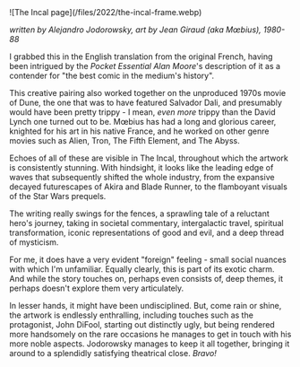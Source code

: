 <!--
.. title: The Incal
.. slug: the-incal
.. date: 2022-01-05 13:56:03 UTC-06:00
.. tags: media,fiction,comic,science-fiction
-->

<span style="float: left">
![The Incal page](/files/2022/the-incal-frame.webp)
</span>

<br style="clear: left" />

*written by Alejandro Jodorowsky, art by Jean Giraud (aka Mœbius), 1980-88*

I grabbed this in the English translation from the original French, having been
intrigued by the *Pocket Essential Alan Moore*'s description of it as a
contender for "the best comic in the medium's history".

This creative pairing also worked together on the unproduced 1970s movie of
Dune, the one that was to have featured Salvador Dali, and presumably would
have been pretty trippy - I mean, *even more* trippy than the David Lynch
one turned out to be. Mœbius has had a long and glorious career, knighted
for his art in his native France, and he worked on other genre movies such as
Alien, Tron, The Fifth Element, and The Abyss.

Echoes of all of these are visible in The Incal, throughout which the artwork
is consistently stunning. With hindsight, it looks like the leading edge of
waves that subsequently shifted the whole industry, from the expansive decayed
futurescapes of Akira and Blade Runner, to the flamboyant visuals of the Star
Wars prequels.

The writing really swings for the fences, a sprawling tale of a reluctant
hero's journey, taking in societal commentary, intergalactic travel, spiritual
transformation, iconic representations of good and evil, and a deep thread of
mysticism.

For me, it does have a very evident "foreign" feeling - small social nuances
with which I'm unfamiliar. Equally clearly, this is part of its exotic charm.
And while the story touches on, perhaps even consists of, deep themes, it
perhaps doesn't explore them very articulately.

In lesser hands, it might have been undisciplined. But, come rain or shine, the
artwork is endlessly enthralling, including touches such as the protagonist,
John DiFool, starting out distinctly ugly, but being rendered more handsomely
on the rare occasions he manages to get in touch with his more noble aspects.
Jodorowsky manages to keep it all together, bringing it around to a splendidly
satisfying theatrical close. *Bravo!*

<br style="clear: left" />

